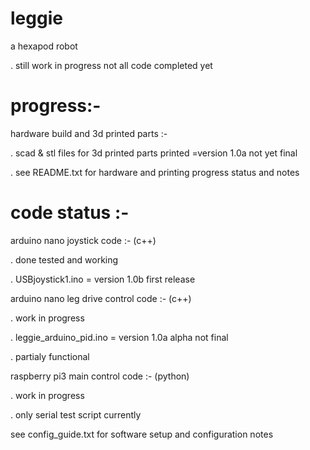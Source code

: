 # leggie

a hexapod robot

.    still work in progress not all code completed yet 

# progress:-


hardware build and 3d printed parts :-

.    scad & stl files for 3d printed parts printed =version 1.0a not yet final

.    see README.txt for hardware and printing progress status and notes


# code status :-

arduino nano  joystick code :-            (c++)

.    done tested and working

.    USBjoystick1.ino       = version 1.0b  first release

arduino nano  leg drive control code :-   (c++)

.   work in progress

.   leggie_arduino_pid.ino = version 1.0a  alpha not final

.   partialy functional 


raspberry pi3  main control code  :-      (python)

.   work in progress 

.   only serial test script currently 

see config_guide.txt for software setup and configuration notes
